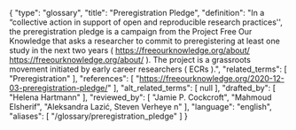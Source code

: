 {
    "type": "glossary",
    "title": "Preregistration Pledge",
    "definition": "In a “collective action in support of open and reproducible research practices'', the preregistration pledge is a campaign from the Project Free Our Knowledge that asks a researcher to commit to preregistering at least one study in the next two years ( https://freeourknowledge.org/about/ https://freeourknowledge.org/about/ ). The project is a grassroots movement initiated by early career researchers ( ECRs ).",
    "related_terms": [
        "Preregistration"
    ],
    "references": [
        "https://freeourknowledge.org/2020-12-03-preregistration-pledge/"
    ],
    "alt_related_terms": [
        null
    ],
    "drafted_by": [
        "Helena Hartmann"
    ],
    "reviewed_by": [
        "Jamie P. Cockcroft",
        "Mahmoud Elsherif",
        "Aleksandra Lazić, Steven Verheye n"
    ],
    "language": "english",
    "aliases": [
        "/glossary/preregistration_pledge"
    ]
}